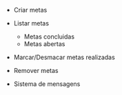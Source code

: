- Criar metas
- Listar metas

  - Metas concluidas
  - Metas abertas

- Marcar/Desmacar metas realizadas
- Remover metas
- Sistema de mensagens
